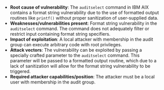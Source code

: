 - **Root cause of vulnerability**: The `auditselect` command in IBM AIX contains a format string vulnerability due to the use of formatted output routines like `printf()` without proper sanitization of user-supplied data.
- **Weaknesses/vulnerabilities present**: Format string vulnerability in the `auditselect` command. The command does not adequately filter or restrict input containing format string specifiers.
- **Impact of exploitation**: A local attacker with membership in the audit group can execute arbitrary code with root privileges.
- **Attack vectors**: The vulnerability can be exploited by passing a specially crafted parameter to the `auditselect` command. This parameter will be passed to a formatted output routine, which due to a lack of sanitization will allow for the format string vulnerability to be triggered.
- **Required attacker capabilities/position**: The attacker must be a local user with membership in the audit group.
